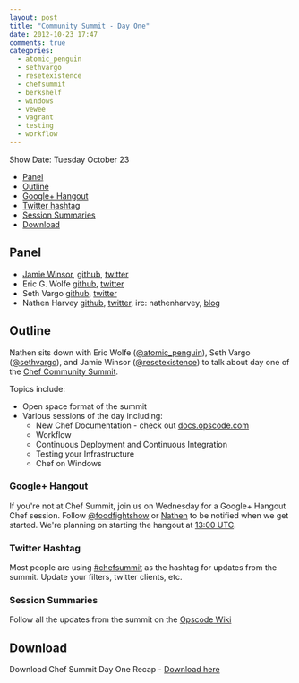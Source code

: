 ```yaml
---
layout: post
title: "Community Summit - Day One"
date: 2012-10-23 17:47
comments: true
categories: 
  - atomic_penguin
  - sethvargo
  - resetexistence
  - chefsummit
  - berkshelf
  - windows
  - vewee
  - vagrant
  - testing
  - workflow
---
```


Show Date:  Tuesday October 23

* [Panel](http://foodfightshow.org/2012/10/community-summit-day-one.html#panel)
* [Outline](http://foodfightshow.org/2012/10/community-summit-day-one.html#outline)
* [Google+ Hangout](http://foodfightshow.org/2012/10/community-summit-day-one.html#hangout)
* [Twitter hashtag](http://foodfightshow.org/2012/10/community-summit-day-one.html#hashtag)
* [Session Summaries](http://foodfightshow.org/2012/10/community-summit-day-one.html#summaries)
* [Download](http://traffic.libsyn.com/foodfight/Chef-Community-Summit-Day-1.mp3)

<!-- more -->

Panel<a name="panel"></a>
-----

* [Jamie Winsor](http://vialstudios.com/), [github](https://github.com/reset), [twitter](https://twitter.com/resetexistence)
* Eric G. Wolfe [github](http://github.com/atomic-penguin), [twitter](https://twitter.com/#%21/atomic_penguin)
* Seth Vargo [github](http://github.com/sethvargo), [twitter](https://twitter.com/sethvargo)
* Nathen Harvey [github](http://github.com/nathenharvey), [twitter](http://twitter.com/nathenharvey), irc: nathenharvey, [blog](http://nathenharvey.com)

Outline<a name="outline"></a>
-----

Nathen sits down with Eric Wolfe ([@atomic_penguin](https://twitter.com/atomic_penguin)), Seth Vargo ([@sethvargo](http://twitter.com/sethvargo)), and Jamie Winsor ([@resetexistence](https://twitter.com/resetexistence)) to talk about day one of the [Chef Community Summit](http://wiki.opscode.com/display/chef/Opscode+Community+Summit+2).

Topics include:

* Open space format of the summit
* Various sessions of the day including:
  * New Chef Documentation - check out [docs.opscode.com](http://docs.opscode.com)
  * Workflow
  * Continuous Deployment and Continuous Integration
  * Testing your Infrastructure
  * Chef on Windows

### Google+ Hangout<a name="hangout"></a>

If you're not at Chef Summit, join us on Wednesday for a Google+ Hangout Chef session.  Follow [@foodfightshow](https://twitter.com/foodfightshow) or [Nathen](https://twitter.com/nathenharvey) to be notified when we get started.  We're planning on starting the hangout at [13:00 UTC](http://www.timeanddate.com/worldclock/fixedtime.html?iso=20121024T1300).

### Twitter Hashtag<a name="hashtag"></a>

Most people are using [#chefsummit](https://twitter.com/search/realtime?q=%23chefsummit&src=hash) as the hashtag for updates from the summit.  Update your filters, twitter clients, etc.

### Session Summaries<a name="summaries"></a>

Follow all the updates from the summit on the [Opscode Wiki](http://wiki.opscode.com/display/chef/Opscode+Community+Summit+2)

Download
--------

Download Chef Summit Day One Recap - [Download here](http://traffic.libsyn.com/foodfight/Chef-Community-Summit-Day-1.mp3)
